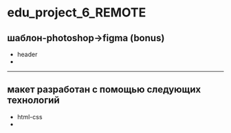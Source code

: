 # edu_project_6_REMOTE

шаблон-photoshop->figma (bonus)
-----------------------------------------------------
- header
- 

--------------------------------------------------
макет разработан с помощью следующих технологий
-----------------------------------------------
- html-css
- 
